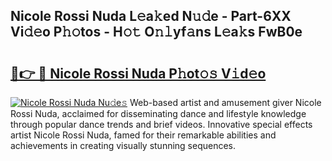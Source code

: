 ## Nicole Rossi Nuda L𝚎a𝚔ed N𝚞𝚍e - Part-6XX Vi𝚍𝚎o P𝚑𝚘tos - H𝚘𝚝 O𝚗𝚕yf𝚊ns L𝚎a𝚔s FwB0e

# <h2><a href="http://kfbjhl.oniu.top/?m=Nicole+Rossi+Nuda">🔗👉 🔴 Nicole Rossi Nuda P𝚑ot𝚘𝚜 V𝚒d𝚎o</a></h2>

[![Nicole Rossi Nuda Nu𝚍e𝚜](https://i.imgur.com/0qMVB7G.gif)](http://kfbjhl.oniu.top/?m=Nicole+Rossi+Nuda)
Web-based artist and amusement giver Nicole Rossi Nuda, acclaimed for disseminating dance and lifestyle knowledge through popular dance trends and brief videos. Innovative special effects artist Nicole Rossi Nuda, famed for their remarkable abilities and achievements in creating visually stunning sequences.  

